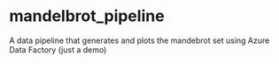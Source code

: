 # mandelbrot_pipeline
A data pipeline that generates and plots the mandebrot set using Azure Data Factory (just a demo)
